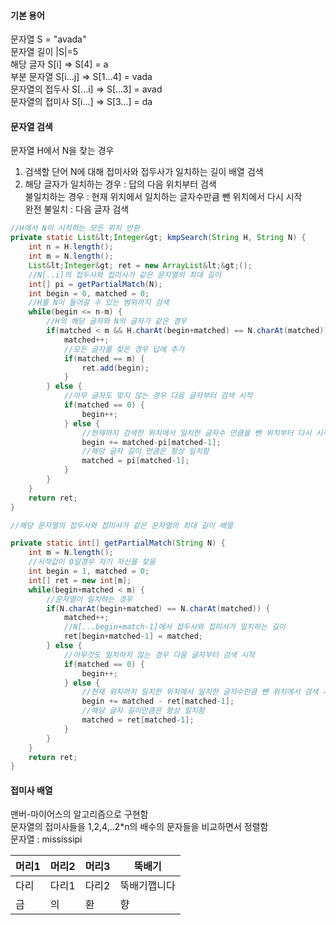 #### 기본 용어
문자열 S = "avada" <br>
문자열 길이 |S|=5 <br>
해당 글자 S[i] => S[4] = a <br>
부분 문자열 S[i...j] => S[1...4] = vada <br>
문자열의 접두사 S[...i] => S[...3] = avad <br>
문자열의 접미사 S[i...] => S[3...] = da

#### 문자열 검색
문자열 H에서 N을 찾는 경우
1. 검색할 단어 N에 대해 접미사와 접두사가 일치하는 길이 배열 검색
2. 해당 글자가 일치하는 경우 : 답의 다음 위치부터 검색
	<br>
   불일치하는 경우 : 현재 위치에서 일치하는 글자수만큼 뺀 위치에서 다시 시작
   <br>
   완전 불일치 : 다음 글자 검색

```java
//H에서 N이 시작하는 모든 위치 반환
private static List&lt;Integer&gt; kmpSearch(String H, String N) {
	int n = H.length();
	int m = N.length();
	List&lt;Integer&gt; ret = new ArrayList&lt;&gt;();
	//N[..i]의 접두사와 접미사가 같은 문자열의 최대 길이
	int[] pi = getPartialMatch(N);
	int begin = 0, matched = 0;
	//H를 N이 들어갈 수 있는 범위까지 검색
	while(begin <= n-m) {
		//H의 해당 글자와 N의 글자가 같은 경우
		if(matched < m && H.charAt(begin+matched) == N.charAt(matched)) {
			matched++;
			//모든 글자를 찾은 경우 답에 추가
			if(matched == m) {
				ret.add(begin);
			}
		} else {
			//아무 글자도 맞지 않는 경우 다음 글자부터 검색 시작
			if(matched == 0) {
				begin++;
			} else {
				//현재까지 검색한 위치에서 일치한 글자수 만큼을 뺀 위치부터 다시 시작
				begin += matched-pi[matched-1];
				//해당 글자 길이 만큼은 항상 일치함
				matched = pi[matched-1];
			}
		}
	}
	return ret;
}

//해당 문자열의 접두사와 접미사가 같은 문자열의 최대 길이 배열

private static int[] getPartialMatch(String N) {
	int m = N.length();
	//시작값이 0일경우 자기 자신을 찾음
	int begin = 1, matched = 0;
	int[] ret = new int[m];
	while(begin+matched < m) {
		//문자열이 일치하는 경우
		if(N.charAt(begin+matched) == N.charAt(matched)) {
			matched++;
			//N[...begin+match-1]에서 접두사와 접미사가 일치하는 길이
			ret[begin+matched-1] = matched;
		} else {
			//아무것도 일치하지 않는 경우 다음 글자부터 검색 시작
			if(matched == 0) {
				begin++;
			} else {
				//현재 위치까지 일치한 위치에서 일치한 글자수만큼 뺀 위치에서 검색 시작
				begin += matched - ret[matched-1];
				//해당 글자 길이만큼은 항상 일치함
				matched = ret[matched-1];
			}
		}
	}
	return ret;
}
```

#### 접미사 배열
맨버-마이어스의 알고리즘으로 구현함
<br>
문자열의 접미사들을 1,2,4,..2*n의 배수의 문자들을 비교하면서 정렬함
<br>
문자열 : mississipi

머리1 | 머리2 | 머리3 | 뚝배기
---- | ---- | ---- | ----
다리 | 다리1 | 다리2 | 뚝배기깹니다
금 | 의 | 환 | 향